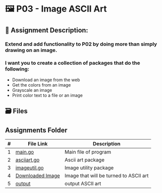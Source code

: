 # :framed_picture: P03 - Image ASCII Art
## :bookmark_tabs: Assignment Description:
### Extend and add functionality to P02 by doing more than simply drawing on an image. 
### I want you to create a collection of packages that do the following:
- Download an image from the web
- Get the colors from an image
- Grayscale an image
- Print color text to a file or an image

## :card_file_box: Files
##  Assignments Folder

| # | File Link | Description |
| - | -------- | ----------- | 
| 1 | [main.go]() | Main file of program |
| 2 | [asciiart.go]() | Ascii art package |
| 3 | [imageutil.go]() | Image utility package |
| 4 | [Downloaded Image]() | Image that will be turned to ASCII art |
| 5 | [output]() | output ASCII art | 


